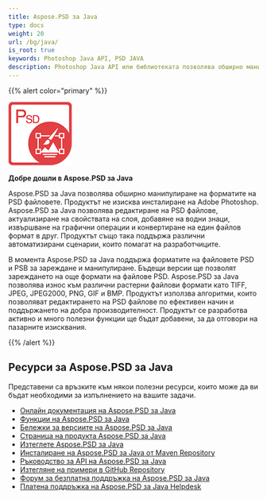 ```yaml
---
title: Aspose.PSD за Java
type: docs
weight: 20
url: /bg/java/
is_root: true
keywords: Photoshop Java API, PSD JAVA
description: Photoshop Java API или библиотеката позволява обширно манипулиране на форматите на PSD файловете. Не изисква инсталиране на Adobe Photoshop и поддържа форматите на PSD и PSB файлове за зареждане, манипулиране и конвертиране към различни растерни файлови формати като TIFF, JPEG, JPEG2000, PNG, GIF и BMP.
---
```


{{% alert color="primary" %}} 

**![Лого на продукта Aspose.PSD за Java](aspose-psd-for-java-home_1.png)**

**Добре дошли в Aspose.PSD за Java**

Aspose.PSD за Java позволява обширно манипулиране на форматите на PSD файловете. Продуктът не изисква инсталиране на Adobe Photoshop. Aspose.PSD за Java позволява редактиране на PSD файлове, актуализиране на свойствата на слоя, добавяне на водни знаци, извършване на графични операции и конвертиране на един файлов формат в друг. Продуктът също така поддържа различни автоматизирани сценарии, които помагат на разработчиците.

В момента Aspose.PSD за Java поддържа форматите на файловете PSD и PSB за зареждане и манипулиране. Бъдещи версии ще позволят зареждането на още формати на файлове PSD. Aspose.PSD за Java позволява износ към различни растерни файлови формати като TIFF, JPEG, JPEG2000, PNG, GIF и BMP. Продуктът използва алгоритми, които позволяват редактирането на PSD файлове по ефективен начин и поддържането на добра производителност. Продуктът се разработва активно и много полезни функции ще бъдат добавени, за да отговори на пазарните изисквания.

{{% /alert %}} 

## **Ресурси за Aspose.PSD за Java**

Представени са връзките към някои полезни ресурси, които може да ви бъдат необходими за изпълнението на вашите задачи.

- [Онлайн документация на Aspose.PSD за Java](/psd/bg/java/)
- [Функции на Aspose.PSD за Java](/psd/bg/java/features/)
- [Бележки за версиите на Aspose.PSD за Java](/psd/bg/java/release-notes/)
- [Страница на продукта Aspose.PSD за Java](https://products.aspose.com/psd/java)
- [Изтеглете Aspose.PSD за Java](https://repository.aspose.com/webapp/#/artifacts/browse/tree/General/repo/com/aspose/aspose-psd)
- [Инсталиране на Aspose.PSD за Java от Maven Repository](/psd/bg/java/installation/)
- [Ръководство за API на Aspose.PSD за Java](https://reference.aspose.com/java/psd)
- [Изтегляне на примери в GitHub Repository](https://github.com/aspose-psd/Aspose.PSD-for-Java)
- [Форум за безплатна поддръжка на Aspose.PSD за Java](https://forum.aspose.com/c/psd)
- [Платена поддръжка на Aspose.PSD за Java Helpdesk](https://helpdesk.aspose.com/)